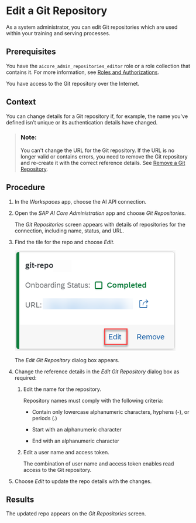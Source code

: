 <!-- loiob5dabaf48571485385e647a6e809a64d -->

# Edit a Git Repository

As a system administrator, you can edit Git repositories which are used within your training and serving processes.



<a name="loiob5dabaf48571485385e647a6e809a64d__prereq_vfl_y1g_4xb"/>

## Prerequisites

You have the `aicore_admin_repositories_editor` role or a role collection that contains it. For more information, see [Roles and Authorizations](https://help.sap.com/docs/ai-launchpad/sap-ai-launchpad/roles-and-authorizations).

You have access to the Git repository over the Internet.



<a name="loiob5dabaf48571485385e647a6e809a64d__context_wv1_1bg_4xb"/>

## Context

You can change details for a Git repository if, for example, the name you've defined isn’t unique or its authentication details have changed.

> ### Note:  
> You can't change the URL for the Git repository. If the URL is no longer valid or contains errors, you need to remove the Git repository and re-create it with the correct reference details. See [Remove a Git Repository](https://help.sap.com/docs/ai-launchpad/sap-ai-launchpad/remove-git-repository).



<a name="loiob5dabaf48571485385e647a6e809a64d__steps_rpx_bbg_4xb"/>

## Procedure

1.  In the *Workspaces* app, choose the AI API connection.

2.  Open the *SAP AI Core Administration* app and choose *Git Repositories*.

    The *Git Repositories* screen appears with details of repositories for the connection, including name, status, and URL.

3.  Find the tile for the repo and choose *Edit*.

    ![Git repository tile with Edit option highlighted.](images/Image_AIL_edit_repo_3efb8e6.png)

    The *Edit Git Repository* dialog box appears.

4.  Change the reference details in the *Edit Git Repository* dialog box as required:

    1.  Edit the name for the repository.

        Repository names must comply with the following criteria:

        -   Contain only lowercase alphanumeric characters, hyphens \(-\), or periods \(.\)

        -   Start with an alphanumeric character

        -   End with an alphanumeric character


    2.  Edit a user name and access token.

        The combination of user name and access token enables read access to the Git repository.


5.  Choose *Edit* to update the repo details with the changes.




<a name="loiob5dabaf48571485385e647a6e809a64d__result_zzj_5bg_4xb"/>

## Results

The updated repo appears on the *Git Repositories* screen.


